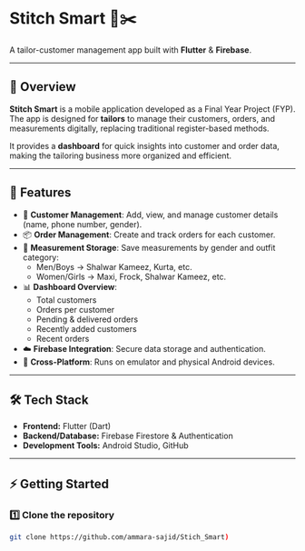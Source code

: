 # Stitch Smart 👗✂️
A tailor-customer management app built with **Flutter** & **Firebase**.

---

## 📌 Overview
**Stitch Smart** is a mobile application developed as a Final Year Project (FYP).  
The app is designed for **tailors** to manage their customers, orders, and measurements digitally, replacing traditional register-based methods.

It provides a **dashboard** for quick insights into customer and order data, making the tailoring business more organized and efficient.

---

## 🚀 Features
- 👥 **Customer Management**: Add, view, and manage customer details (name, phone number, gender).
- 📦 **Order Management**: Create and track orders for each customer.
- 📏 **Measurement Storage**: Save measurements by gender and outfit category:
    - Men/Boys → Shalwar Kameez, Kurta, etc.
    - Women/Girls → Maxi, Frock, Shalwar Kameez, etc.
- 📊 **Dashboard Overview**:
    - Total customers
    - Orders per customer
    - Pending & delivered orders
    - Recently added customers
    - Recent orders
- ☁️ **Firebase Integration**: Secure data storage and authentication.
- 📱 **Cross-Platform**: Runs on emulator and physical Android devices.

---

## 🛠️ Tech Stack
- **Frontend:** Flutter (Dart)
- **Backend/Database:** Firebase Firestore & Authentication
- **Development Tools:** Android Studio, GitHub

---
## ⚡ Getting Started

### 1️⃣ Clone the repository
```bash
git clone https://github.com/ammara-sajid/Stich_Smart)
